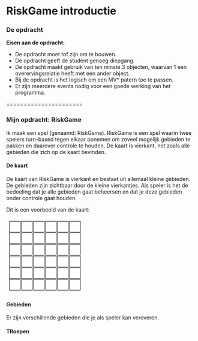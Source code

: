 RiskGame introductie
======================

### De opdracht
**Eisen aan de opdracht:**
- De opdracht moet tof zijn om te bouwen.	
- De opdracht geeft de student genoeg diepgang.	
- De opdracht maakt gebruik van ten minste 3 objecten, waarvan 1 een overervingsrelatie heeft met een ander object.	
- Bij de opdracht is het logisch om een MV* patern toe te passen.	
- Er zijn meerdere events nodig voor een goede werking van het programma.

======================

### Mijn opdracht: RiskGame
Ik maak een spel (genaamd: RiskGame). 
RiskGame is een spel waarin twee spelers turn-based tegen elkaar opnemen om zoveel mogelijk gebieden te pakken en daarover controle te houden.
De kaart is vierkant, net zoals alle gebieden die zich op de kaart bevinden. 

#### De kaart
De kaart van RiskGame is vierkant en bestaat uit allemaal kleine gebieden.
De gebieden zijn zichtbaar door de kleine vierkantjes.
Als speler is het de bedoeling dat je alle gebieden gaat beheersen en dat je deze gebieden onder controle gaat houden.

Dit is een voorbeeld van de kaart:

![kaart Riskgame](https://raw.githubusercontent.com/SEALdvd/FED01_0846138_RiskGame/master/Overige%20bestanden/res/kaart.png "Kaart RiskGame")

#### Gebieden
Er zijn verschillende gebieden die je als speler kan veroveren.

#### TRoepen